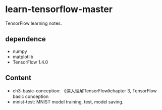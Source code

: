 # learn-tensorflow-master
TensorFlow learning notes.

## dependence
 - numpy
 - matplotlib
 - TensorFlow 1.4.0
 
## Content
 - ch3-basic-conception: 《深入理解TensorFlow》chapter 3, TensorFlow basic conception
 - mnist-test: MNIST model training, test, model saving.
